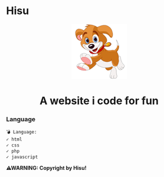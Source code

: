 # Hisu
<p align="center"><img src="./newcode/img/icon.png" width="150px" height="150px" alt="mcbot"></p>
<h1 align="center">A website i code for fun</h1>



### Language
```
💣 Language:
✓ html
✓ css
✓ php
✓ javascript
```

**⚠WARNING: Copyright by Hisu!**
